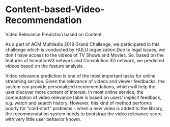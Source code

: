 # Content-based-Video-Recommendation
Video Relevance Prediction based on Content

   As a part of ACM Multiledia 2018 Grand Challenge, we participated in this challenge which is conducted by HULU organization.Due to legal issues, we don't have access to the videos of TV Shows and Movies. So, based on the features of InceptionV3 network and Convolution 3D network, we predicted videos based on the feature analysis.

Video relevance prediction is one of the most important tasks for online streaming service. Given the relevance of videos
and viewer feedbacks, the system can provide personalized recommendations, which will help the user discover more
content of interest. In most online service, the computation of video relevance table is based on users’ implicit feedback,
e.g. watch and search history. However, this kind of method performs poorly for “cold-start” problems - when a new video
is added to the library, the recommendation system needs to bootstrap the video relevance score with very little user
behavior known.



